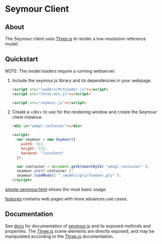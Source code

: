 # Seymour Client

## About 

The Seymour client uses [Three.js](https://threejs.org/) to render a low-resolution reference model.

## Quickstart
NOTE: The model loaders require a running webserver.

1. Include the seymour.js library and its dependencies in your webpage.
    ```html
    <script src="loaders/PLYLoader.js"></script>
    <script src="three.min.js"></script>

    <script src="seymour.js"></script>
    ```
1. Create a \<div\> to use for the rendering window and create the Seymour client instance.
    ```html
    <div id="webgl-container"></div>

    <script>
      var seymour = new Seymour({
        width: 512,
        height: 512,
        backend: "localhost"
      });

      var container = document.getElementById( "webgl-container" );
      seymour.init( container );
      seymour.loadModel( "./models/ply/fooobar.ply" );
    </script>
    ```

[simple-seymour.html](./simple-seymour.html) shows the most basic usage.

[features](./features) contains web pages with more advances use cases.

## Documentation

See [docs](./docs) for documentation of [seymour.js](./seymour.js) and its exposed methods and properties. The [Three.js](https://threejs.org/) scene elements are directly exposed, and may be manipulated according to the [Three.js](https://threejs.org/) documentation.
